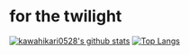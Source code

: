 # for the twilight


[![kawahikari0528's github stats](https://github-readme-stats.vercel.app/api?username=kawahikari0528&show_icons=true&hide_border=true&count_private=true)](https://github.com/kawahikari0528)
[![Top Langs](https://github-readme-stats.vercel.app/api/top-langs/?username=kawahikari0528&hide=r,jupyter%20notebook,c%23)](https://github.com/anuraghazra/github-readme-stats)
<!--
**kawahikari0528/kawahikari0528** is a ✨ _special_ ✨ repository because its `README.md` (this file) appears on your GitHub profile.

Here are some ideas to get you started:

- 🔭 I’m currently working on ...
- 🌱 I’m currently learning ...
- 👯 I’m looking to collaborate on ...
- 🤔 I’m looking for help with ...
- 💬 Ask me about ...
- 📫 How to reach me: ...
- 😄 Pronouns: ...
- ⚡ Fun fact: ...
-->
